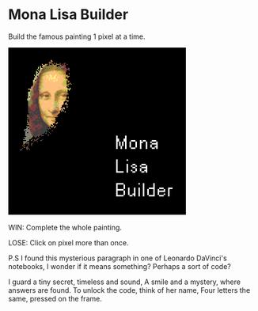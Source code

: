 # Mona Lisa Builder

Build the famous painting 1 pixel at a time.

![Mona Lisa](/CoverArt.png?raw=true "Mona Lisa Builder")

WIN: Complete the whole painting.

LOSE: Click on pixel more than once.

P.S I found this mysterious paragraph in one of Leonardo DaVinci's notebooks, I wonder if it means something? Perhaps a sort of code?

I guard a tiny secret, timeless and sound,
A smile and a mystery, where answers are found.
To unlock the code, think of her name,
Four letters the same, pressed on the frame.